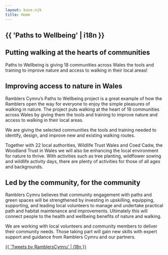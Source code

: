 ```yaml
---
layout: base.njk
title: Home
---
```


<section class="hero home">
<div class="prose">

<h1>{{ 'Paths to Wellbeing' | i18n }}</h1>

<h2>Putting walking at the hearts of communities</h2>

Paths to Wellbeing is giving 18 communities across Wales the tools and training to improve nature and access to walking in their local areas!

</div>
</section>

<div class="box">
<div class="inner">

## Improving access to nature in Wales

Ramblers Cymru’s Paths to Wellbeing project is a great example of how the Ramblers open the way for everyone to enjoy the simple pleasures of walking in nature. The project puts walking at the heart of 18 communities across Wales by giving them the tools and training to improve nature and access to walking in their local areas.  

We are giving the selected communities the tools and training needed to identify, design, and improve new and existing walking routes. 

Together with 22 local authorities, Wildlife Trust Wales and Coed Cadw, the Woodland Trust in Wales we will also be enhancing the local environment for nature to thrive. With activities such as tree planting, wildflower sowing and wildlife activity days, there are plenty of activities for those of all ages and backgrounds.

</div>
</div>

<div class="box">
<div class="inner">

## Led by the community, for the community 

Ramblers Cymru believes that community engagement with paths and green spaces will be strengthened by investing in upskilling, equipping, supporting, and leading local volunteers to manage and undertake practical path and habitat maintenance and improvements. Ultimately this will connect people to the health and wellbeing benefits of nature and walking. 

We are working with local volunteers and community members to deliver their community needs. Those taking part will gain new skills with expert support and guidance from Ramblers Cymru and our partners.

</div>
</div>

<div class="social-embed">
<a class="twitter-timeline" data-height="500" href="https://twitter.com/RamblersCymru?ref_src=twsrc%5Etfw">{{ 'Tweets by RamblersCymru' | i18n }}</a>
</div>

<div class="float-clear"></div>

